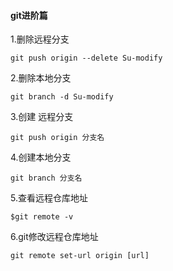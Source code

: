 #### git进阶篇

1.删除远程分支

```
git push origin --delete Su-modify
```

2.删除本地分支

```
git branch -d Su-modify
```

3.创建 远程分支

```
git push origin 分支名
```

4.创建本地分支

```
git branch 分支名
```

5.查看远程仓库地址

```
$git remote -v
```

6.git修改远程仓库地址

```
git remote set-url origin [url]
```



